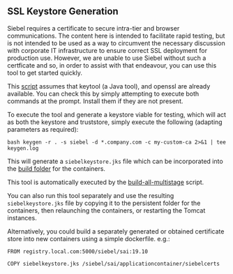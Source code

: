 ## SSL Keystore Generation

Siebel requires a certificate to secure intra-tier and browser communications. The content here is intended to facilitate rapid testing, but is not intended to be used as a way to circumvent the necessary discussion with corporate IT infrastructure to ensure correct SSL deployment for production use. However, we are unable to use Siebel without such a certficate and so, in order to assist with that endeavour, you can use this tool to get started quickly.

This [script](keygen) assumes that keytool (a Java tool), and openssl are already available. You can check this by simply attempting to execute both commands at the prompt. Install them if they are not present.

To execute the tool and generate a keystore viable for testing, which will act as both the keystore and truststore, simply execute the following (adapting parameters as required):

```
bash keygen -r . -s siebel -d *.company.com -c my-custom-ca 2>&1 | tee keygen.log
```

This will generate a `siebelkeystore.jks` file which can be incorporated into the [build folder](../multi-stage) for the containers.

This tool is automatically executed by the [build-all-multistage](../multi-stage/build/build-all-multistage) script.

You can also run this tool separately and use the resulting `siebelkeystore.jks` file by copying it to the persistent folder for the containers, then relaunching the containers, or restarting the Tomcat instances.

Alternatively, you could build a separately generated or obtained certificate store into new containers using a simple dockerfile. e.g.:

```
FROM registry.local.com:5000/siebel/sai:19.10

COPY siebelkeystore.jks /siebel/sai/applicationcontainer/siebelcerts
```
